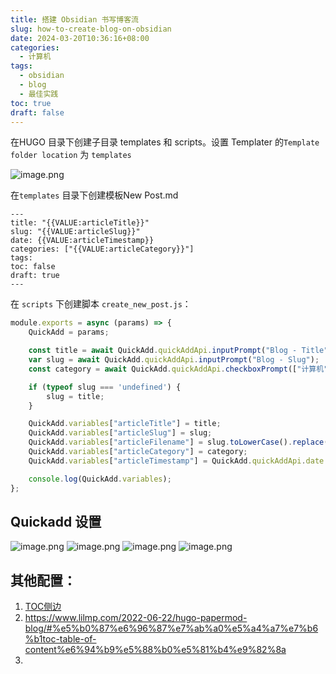 ```yaml
---
title: 搭建 Obsidian 书写博客流
slug: how-to-create-blog-on-obsidian
date: 2024-03-20T10:36:16+08:00
categories:
  - 计算机
tags:
  - obsidian
  - blog
  - 最佳实践
toc: true
draft: false
---
```

在HUGO 目录下创建子目录 templates 和 scripts。设置 Templater 的`Template folder location` 为 `templates`

![image.png](https://pic.wtuchuan.com/tuchuang/2024/03/e9fbcfbc9fed4cd1b60ede62476d2b1e.png)

在`templates` 目录下创建模板New Post.md


```
---
title: "{{VALUE:articleTitle}}"
slug: "{{VALUE:articleSlug}}"
date: {{VALUE:articleTimestamp}}
categories: ["{{VALUE:articleCategory}}"]
tags:
toc: false
draft: true
---
```

在 `scripts` 下创建脚本 `create_new_post.js`：

```js
module.exports = async (params) => {
    QuickAdd = params;

    const title = await QuickAdd.quickAddApi.inputPrompt("Blog - Title");
    var slug = await QuickAdd.quickAddApi.inputPrompt("Blog - Slug");
    const category = await QuickAdd.quickAddApi.checkboxPrompt(["计算机", "青梅煮酒", "行见"], ["计算机"]);

    if (typeof slug === 'undefined') {
        slug = title;
    }

    QuickAdd.variables["articleTitle"] = title;
    QuickAdd.variables["articleSlug"] = slug;
    QuickAdd.variables["articleFilename"] = slug.toLowerCase().replace(/[^A-Za-z0-9\s]/g, '').replace(/\s+/g, '-');
    QuickAdd.variables["articleCategory"] = category;
    QuickAdd.variables["articleTimestamp"] = QuickAdd.quickAddApi.date.now('YYYY-MM-DDTHH:mm:ssZ');

    console.log(QuickAdd.variables);
};
```

## Quickadd 设置

![image.png](https://pic.wtuchuan.com/tuchuang/2024/03/5310a2c1d3b5060b8df4448182c7543a.png)
![image.png](https://pic.wtuchuan.com/tuchuang/2024/03/f62477314b1cc057ef8591db026c305a.png)
![image.png](https://pic.wtuchuan.com/tuchuang/2024/03/508d890725557b553fdcf96bcf4a20e5.png)
![image.png](https://pic.wtuchuan.com/tuchuang/2024/03/54b3df98111ae3ec5d6884100bd00771.png)


## 其他配置：
1. [TOC侧边](https://www.sulvblog.cn/posts/blog/hugo_toc_side/)
2. https://www.lilmp.com/2022-06-22/hugo-papermod-blog/#%e5%b0%87%e6%96%87%e7%ab%a0%e5%a4%a7%e7%b6%b1toc-table-of-content%e6%94%b9%e5%88%b0%e5%81%b4%e9%82%8a
3. 